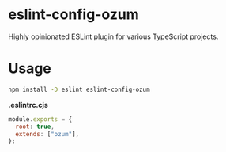 # eslint-config-ozum

Highly opinionated ESLint plugin for various TypeScript projects.

# Usage

```sh
npm install -D eslint eslint-config-ozum
```

**.eslintrc.cjs**

```js
module.exports = {
  root: true,
  extends: ["ozum"],
};
```